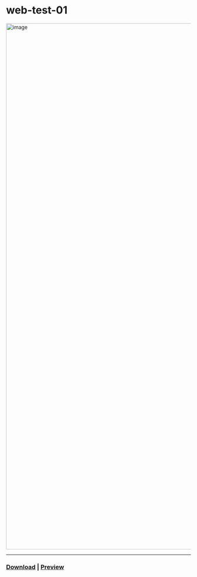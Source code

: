 # web-test-01
 
<img width="1437" alt="image" src="https://user-images.githubusercontent.com/111915039/223168796-18688066-0032-434e-bcd6-146e6cb43f05.png">
<hr>

### [Download](https://github.com/blackscriptt/web-test-01/archive/refs/heads/main.zip) | [Preview](https://blackscriptt.github.io/web-homework/homeworks/test-01/index.html)
